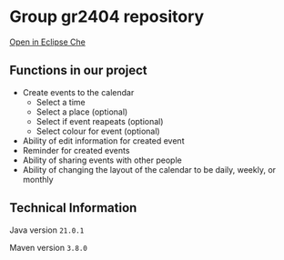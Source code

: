 # Group gr2404 repository

[Open in Eclipse Che](https://che.stud.ntnu.no/dashboard/#/load-factory?policies.create=perclick&url=https://gitlab.stud.idi.ntnu.no/it1901/groups-2024/gr2404/gr2404)

## Functions in our project

-   Create events to the calendar
    -   Select a time
    -   Select a place (optional)
    -   Select if event reapeats (optional)
    -   Select colour for event (optional)
-   Ability of edit information for created event
-   Reminder for created events
-   Ability of sharing events with other people
-   Ability of changing the layout of the calendar to be daily, weekly, or monthly

## Technical Information

Java version `21.0.1`

Maven version `3.8.0`
